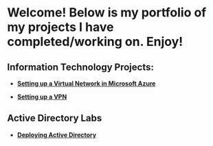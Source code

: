 <h1>Welcome! Below is my portfolio of my projects I have completed/working on. Enjoy!</h1>

<h2>Information Technology Projects:</h2>

- <b>[Setting up a Virtual Network in Microsoft Azure](https://github.com/NicholasSchlude/Setting-Up-A-Virtual-Network-In-Azure)</b>

- <b>[Setting up a VPN](https://github.com/NicholasSchlude/Setting-Up-A-VPN#setting-up-a-vpn) </b>

<h2>Active Directory Labs</h2>

- <b>[Deploying Active Directory](https://github.com/NicholasSchlude/Deploying-Active-Directory-and-Creating-Users)</b>






